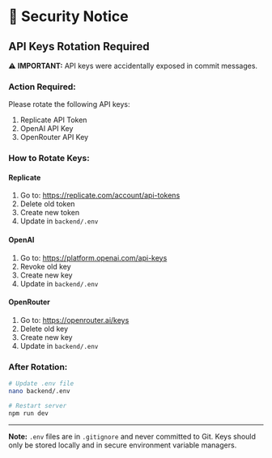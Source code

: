 # 🔐 Security Notice

## API Keys Rotation Required

⚠️ **IMPORTANT:** API keys were accidentally exposed in commit messages.

### Action Required:
Please rotate the following API keys:
1. Replicate API Token
2. OpenAI API Key  
3. OpenRouter API Key

### How to Rotate Keys:

#### Replicate
1. Go to: https://replicate.com/account/api-tokens
2. Delete old token
3. Create new token
4. Update in `backend/.env`

#### OpenAI
1. Go to: https://platform.openai.com/api-keys
2. Revoke old key
3. Create new key
4. Update in `backend/.env`

#### OpenRouter
1. Go to: https://openrouter.ai/keys
2. Delete old key
3. Create new key
4. Update in `backend/.env`

### After Rotation:
```bash
# Update .env file
nano backend/.env

# Restart server
npm run dev
```

---

**Note:** `.env` files are in `.gitignore` and never committed to Git.
Keys should only be stored locally and in secure environment variable managers.
